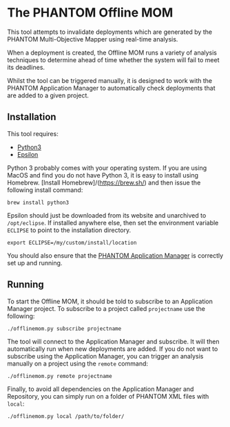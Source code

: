 # The PHANTOM Offline MOM

This tool attempts to invalidate deployments which are generated by the PHANTOM Multi-Objective Mapper using real-time analysis.

When a deployment is created, the Offline MOM runs a variety of analysis techniques to determine ahead of time whether the system will fail to meet its deadlines.

Whilst the tool can be triggered manually, it is designed to work with the PHANTOM Application Manager to automatically check deployments that are added to a given project.

## Installation

This tool requires:
 * [Python3](https://www.python.org/downloads/)
 * [Epsilon](http://www.eclipse.org/epsilon/download/)

Python 3 probably comes with your operating system. If you are using MacOS and find you do not have Python 3, it is easy to install using Homebrew. [Install Homebrew]/(https://brew.sh/) and then issue the following install command:

	brew install python3

Epsilon should just be downloaded from its website and unarchived to `/opt/eclipse`. If installed anywhere else, then set the environment variable `ECLIPSE` to point to the installation directory.

	export ECLIPSE=/my/custom/install/location

You should also ensure that the [PHANTOM Application Manager](https://github.com/PHANTOM-Platform/Application-Manager) is correctly set up and running.


## Running

To start the Offline MOM, it should be told to subscribe to an Application Manager project. To subscribe to a project called `projectname` use the following:

	./offlinemom.py subscribe projectname

The tool will connect to the Application Manager and subscribe. It will then automatically run when new deployments are added. If you do not want to subscribe using the Application Manager, you can trigger an analysis manually on a project using the `remote` command:

	./offlinemom.py remote projectname

Finally, to avoid all dependencies on the Application Manager and Repository, you can simply run on a folder of PHANTOM XML files with `local`:

	./offlinemom.py local /path/to/folder/
